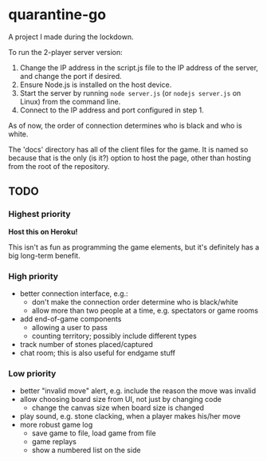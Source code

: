 # quarantine-go
A project I made during the lockdown.

To run the 2-player server version:
1. Change the IP address in the script.js file to the IP address of the server, and change the port if desired.
2. Ensure Node.js is installed on the host device.
3. Start the server by running `node server.js` (or `nodejs server.js` on Linux) from the command line.
4. Connect to the IP address and port configured in step 1.

As of now, the order of connection determines who is black and who is white.

The 'docs' directory has all of the client files for the game. It is named so because that is the only (is it?) option to host the page, other than hosting from the root of the repository.


## TODO

### Highest priority
**Host this on Heroku!**

This isn't as fun as programming the game elements, but it's definitely has a big long-term benefit.

### High priority
- better connection interface, e.g.:
  - don't make the connection order determine who is black/white
  - allow more than two people at a time, e.g. spectators or game rooms
- add end-of-game components
  - allowing a user to pass
  - counting territory; possibly include different types
- track number of stones placed/captured
- chat room; this is also useful for endgame stuff

### Low priority
- better "invalid move" alert, e.g. include the reason the move was invalid
- allow choosing board size from UI, not just by changing code
  - change the canvas size when board size is changed
- play sound, e.g. stone clacking, when a player makes his/her move
- more robust game log
  - save game to file, load game from file
  - game replays
  - show a numbered list on the side

